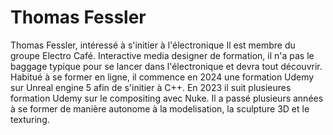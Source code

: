 # Thomas Fessler

Thomas Fessler, intéressé à s'initier à l'électronique
Il est membre du groupe Electro Café.
Interactive media designer de formation, il n'a pas le baggage typique pour se lancer dans l'électronique et devra tout découvrir.
Habitué à se former en ligne, il commence en 2024 une formation Udemy sur Unreal engine 5 afin de s'initier à C++.
En 2023 il suit plusieures formation Udemy sur le compositing avec Nuke.
Il a passé plusieurs années à se former de manière autonome à la modelisation, la sculpture 3D et le texturing.

